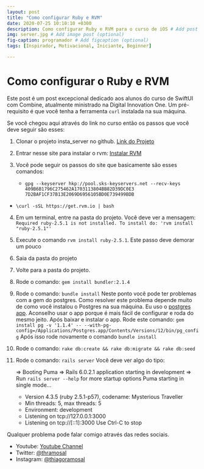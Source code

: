 ```yaml
---
layout: post
title: "Como configurar Ruby e RVM"
date: 2020-07-25 10:10:10 +0300
description: Como configurar Ruby e RVM para o curso de iOS # Add post description (optional)
img: server.jpg # Add image post (optional)
fig-caption: programador # Add figcaption (optional)
tags: [Inspirador, Motivacional, Iniciante, Beginner]

---
```

# Como configurar o Ruby e RVM

Este post é um post excepcional dedicado aos alunos do curso de SwiftUI com Combine, atualmente ministrado na Digital Innovation One.
Um pré-requisito é que você tenha a ferramenta `curl` instalada na sua máquina.

Se você chegou aqui através do link no curso então os passos que você deve seguir são esses:

1. Clonar o projeto insta_server no github. [Link do Projeto](https://github.com/thiagoramos23/insta_server.git)
2. Entrar nesse site para instalar o rvm: [Instalar RVM](https://rvm.io/rvm/install)

3. Você pode seguir os passos do site que basicamente são esses comandos:
	* `gpg --keyserver hkp://pool.sks-keyservers.net --recv-keys 409B6B1796C275462A1703113804BB82D39DC0E3 7D2BAF1CF37B13E2069D6956105BD0E739499BDB`
  * `\curl -sSL https://get.rvm.io | bash`

4. Em um terminal, entre na pasta do projeto. Você deve ver a mensagem:
	`Required ruby-2.5.1 is not installed. To install do: 'rvm install "ruby-2.5.1"'`

5. Execute o comando `rvm install ruby-2.5.1`. Este passo deve demorar um pouco

6. Saia da pasta do projeto

7. Volte para a pasta do projeto.

8. Rode o comando: `gem install bundler:2.1.4`

9. Rode o comando: `bundle install`
	Neste ponto você pode ter problemas com a gem do postgres.
	Como resolver este problema depende muito de como você instalou o Postgres na sua máquina.
	Eu uso o [postgres app](https://postgresapp.com/downloads.html1). Aconselho usar o app porque é mais fácil de configurar e roda do mesmo jeito.
	Após baixar e instalar o app. Rode este comando:
	`gem install pg -v '1.1.4' -- --with-pg-config=/Applications/Postgres.app/Contents/Versions/12/bin/pg_config`
	Após isso rode novamente o comando `bundle install`

10. Rode o comando: `rake db:create && rake db:migrate && rake db:seed`

11. Rode o comando: `rails server`
	Você deve ver algo do tipo:

	=> Booting Puma
	=> Rails 6.0.2.1 application starting in development
	=> Run `rails server --help` for more startup options
	Puma starting in single mode...
	* Version 4.3.5 (ruby 2.5.1-p57), codename: Mysterious Traveller
	* Min threads: 5, max threads: 5
	* Environment: development
	* Listening on tcp://127.0.0.1:3000
	* Listening on tcp://[::1]:3000
	Use Ctrl-C to stop


Qualquer problema pode falar comigo através das redes sociais.

* Youtube: [Youtube Channel](https://www.youtube.com/thiagoramosal)
* Twitter: [@thramosal](https://twitter.com/thramosal)
* Instagram: [@thiagoramosal](https://instagram.com/thiagoramosal)
